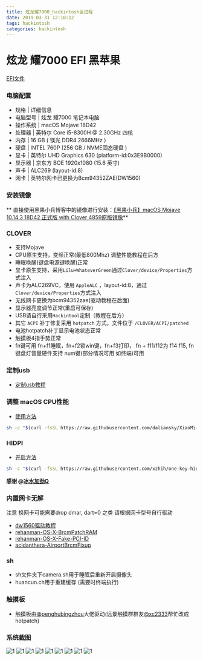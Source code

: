 ```yaml
---
title: 炫龙耀7000_hackintosh全过程
date: 2019-03-31 12:10:12
tags: hackintosh
categories: hackintosh
---
```

# 炫龙 耀7000 EFI 黑苹果

[EFI文件](https://github.com/jinmu333/Shinalon_YAO_7000_efi)

### 电脑配置

*  规格    | 详细信息                                              
*  电脑型号 | 炫龙 耀7000 笔记本电脑                              
*  操作系统 | macOS Mojave 18D42                                
*  处理器   | 英特尔 Core i5-8300H @ 2.30GHz 四核                   
*  内存     | 16 GB ( 镁光 DDR4 2666MHz )                        
*  硬盘     | INTEL 760P (256 GB / NVME固态硬盘 )                      
*  显卡     | 英特尔 UHD Graphics 630 (platform-id:0x3E9B0000)      
*  显示器   | 京东方 BOE  1920x1080 (15.6 英寸)                     
*  声卡     | ALC269 (layout-id:8)                                
*  网卡     | 英特尔网卡已更换为Bcm94352ZAE(DW1560)                   

### 安装镜像

** 直接使用黑果小兵博客中的镜像进行安装：[【黑果小兵】macOS Mojave 10.14.3 18D42 正式版 with Clover 4859原版镜像](https://blog.daliansky.net/macOS-Mojave-10.14.3-18D42-official-version-with-Clover-4859-original-image.html)**

### CLOVER

* 支持Mojave
* CPU原生支持，变频正常(最低800Mhz) 调整性能教程在后方
* 睡眠唤醒(键盘电源键唤醒)正常
* 显卡原生支持，采用`Lilu+WhateverGreen`通过`Clover/device/Properties`方式注入
* 声卡为ALC269VC，使用 `AppleALC` ，layout-id:8，通过`Clover/device/Properties`方式注入
* 无线网卡更换为bcm94352zae(驱动教程在后面)
* 显示器亮度调节正常(重启可保存) 
* USB请自行采用`Hackintool`定制（教程在后方）
* 其它 `ACPI` 补丁修复采用 `hotpatch` 方式，文件位于 `/CLOVER/ACPI/patched`
* 电池hotpatch补丁显示电池状态正常
* 触摸板4指手势正常
* fn键可用 fn+f1睡眠，fn+f2锁win键，fn+f3打印， fn + f11/f12为 f14 f15, fn键盘灯音量硬件支持  num键(部分情况可用 如终端)可用 

### 定制usb
* [定制usb教程](https://blog.daliansky.net/Intel-FB-Patcher-tutorial-and-insertion-pose.html)

### 调整 macOS CPU性能
* [使用方法](https://github.com/daliansky/XiaoMi-Pro/blob/master/one-key-cpufriend/README_CN.md)

``` bash
sh -c "$(curl -fsSL https://raw.githubusercontent.com/daliansky/XiaoMi-Pro/master/one-key-cpufriend/one-key-cpufriend_cn.sh)"
```

### HIDPI   
* [开启方法](https://github.com/xzhih/one-key-hidpi)

``` bash
sh -c "$(curl -fsSL https://raw.githubusercontent.com/xzhih/one-key-hidpi/master/hidpi.sh)"
```
 **感谢 @[冰水加劲Q](https://github.com/xzhih)**

### 内置网卡无解 
注意 换网卡可能需要drop dmar, dart=0 之类 请根据网卡型号自行驱动
* [dw1560驱动教程](https://blog.daliansky.net/Broadcom-BCM94352z-DW1560-drive-new-posture.html) 
* [rehanman-OS-X-BrcmPatchRAM](https://bitbucket.org/RehabMan/os-x-brcmpatchram/downloads/) 
* [rehanman-OS-X-Fake-PCI-ID](https://bitbucket.org/RehabMan/os-x-fake-pci-id/downloads/) 
* [acidanthera-AirportBrcmFixup](https://github.com/acidanthera/AirportBrcmFixup/releases)

### sh
* sh文件夹下camera.sh用于睡眠后重新开启摄像头
* huancun.ch用于重建缓存 (需要时终端执行)

### 触摸板
* 触摸板由[@penghubingzhou](https://github.com/penghubingzhou)大佬驱动(远景触摸群群友[@xc2333](https://github.com/Xc2333)帮忙改成hotpatch)

### 系统截图

![1](/pic/1.png)
![1](/pic/2.png)
![1](/pic/3.png)
![1](/pic/4.png)
![1](/pic/5.png)
![1](/pic/6.png)
![1](/pic/7.png)
![1](/pic/8.png)
![1](/pic/9.png)